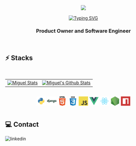 <div align="center">
  <img align="center" src="https://komarev.com/ghpvc/?username=Castvell&label=Profile%20Views&color=brightgreen&flat"  /> 
</div>
<br>

    
<div align="center">
   <a href="https://git.io/typing-svg"><img src="https://readme-typing-svg.herokuapp.com?font=Space+Mono&size=28&duration=3500&pause=200&color=00FF00&background=000000&center=true&vCenter=true&random=false&width=780&height=100&lines=%F0%9F%99%8B%E2%80%8D%E2%99%82%EF%B8%8F+HEY!+What's+Good%3F;I'm+Miguel+%F0%9F%AB%A1;I'm+Product+Owner+%F0%9F%96%87%EF%B8%8F;I'm+Software+Engineer+%F0%9F%91%A8%E2%80%8D%F0%9F%92%BB;I'm+Entrepreneur+%F0%9F%9A%80" alt="Typing SVG" /></a>
</div>


<h3 align="center">
    Product Owner and Software Engineer
</h3>
<br>


## ⚡️ Stacks

<br>
<div align="center">
  <table width="100%">
    <tr>
      <td align="center">
        <a href="https://github.com/Castvell">
          <img src="https://github-readme-stats.vercel.app/api/top-langs/?username=Castvell&count_private=true&layout=compact&theme=dark" alt="Miguel Stats">
        </a>
      </td>
      <td align="center">
        <a href="https://github.com/Castvell">
          <img src="https://github-readme-stats.vercel.app/api?username=Castvell&count_private=true&hide=contribs,prs&show_icons=true&theme=dark" alt="Miguel's Github Stats">
        </a>
      </td>
    </tr>
  </table>
</div>
<br>

<div align="center">
  <img align="center" alt="python"  width="30px" src= "https://raw.githubusercontent.com/github/explore/80688e429a7d4ef2fca1e82350fe8e3517d3494d/topics/python/python.png" />
  <img align="center" alt="python"  width="30px" src= "https://raw.githubusercontent.com/github/explore/80688e429a7d4ef2fca1e82350fe8e3517d3494d/topics/django/django.png" />
  <img align="center" alt="html"  width="30px" src= "https://raw.githubusercontent.com/github/explore/80688e429a7d4ef2fca1e82350fe8e3517d3494d/topics/html/html.png" />
  <img align="center" alt="html"  width="30px" src= "https://raw.githubusercontent.com/github/explore/80688e429a7d4ef2fca1e82350fe8e3517d3494d/topics/css/css.png" />
  <img align="center" alt="html"  width="30px" src= "https://raw.githubusercontent.com/github/explore/80688e429a7d4ef2fca1e82350fe8e3517d3494d/topics/javascript/javascript.png" />
  <img align="center" alt="html"  width="30px" src= "https://raw.githubusercontent.com/github/explore/80688e429a7d4ef2fca1e82350fe8e3517d3494d/topics/vue/vue.png" />
  <img align="center" alt="html"  width="30px" src= "https://raw.githubusercontent.com/github/explore/80688e429a7d4ef2fca1e82350fe8e3517d3494d/topics/react/react.png" />
  <img align="center" alt="html"  width="30px" src= "https://raw.githubusercontent.com/github/explore/80688e429a7d4ef2fca1e82350fe8e3517d3494d/topics/nodejs/nodejs.png" />
  <img align="center" alt="html"  width="30px" src= "https://raw.githubusercontent.com/github/explore/80688e429a7d4ef2fca1e82350fe8e3517d3494d/topics/npm/npm.png" />
</div>
<br>


## 💻 Contact

[<img align="left" alt="linkedin" src= "https://img.shields.io/badge/linkedin-000000?style=for-the-badge&logo=linkedin&logoColor=white" />][linkedin]

[linkedin]:https://www.linkedin.com/in/miguelcastellanoss/

<br>

